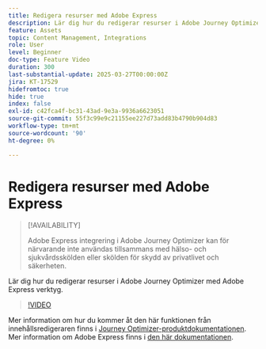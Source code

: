 ```yaml
---
title: Redigera resurser med Adobe Express
description: Lär dig hur du redigerar resurser i Adobe Journey Optimizer med Adobe Express verktyg.
feature: Assets
topic: Content Management, Integrations
role: User
level: Beginner
doc-type: Feature Video
duration: 300
last-substantial-update: 2025-03-27T00:00:00Z
jira: KT-17529
hidefromtoc: true
hide: true
index: false
exl-id: c42fca4f-bc31-43ad-9e3a-9936a6623051
source-git-commit: 55f3c99e9c21155ee227d73add83b4790b904d83
workflow-type: tm+mt
source-wordcount: '90'
ht-degree: 0%

---
```


# Redigera resurser med Adobe Express

>[!AVAILABILITY]
>
>Adobe Express integrering i Adobe Journey Optimizer kan för närvarande inte användas tillsammans med hälso- och sjukvårdsskölden eller skölden för skydd av privatlivet och säkerheten.

Lär dig hur du redigerar resurser i Adobe Journey Optimizer med Adobe Express verktyg.

>[!VIDEO](https://video.tv.adobe.com/v/3455523/?learn=on&enablevpops)

Mer information om hur du kommer åt den här funktionen från innehållsredigeraren finns i [Journey Optimizer-produktdokumentationen](https://experienceleague.adobe.com/sv/docs/journey-optimizer/using/assets-images/express). Mer information om Adobe Express finns i [den här dokumentationen](https://helpx.adobe.com/se/express/user-guide.html).
